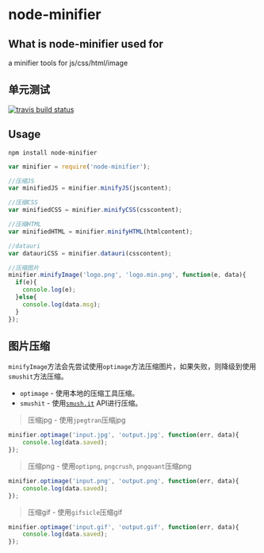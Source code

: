node-minifier
=====

What is node-minifier used for
-------
a minifier tools for js/css/html/image

单元测试
------
[![travis build status](https://api.travis-ci.org/colorhook/node-minifier.png)](https://www.travis-ci.org/colorhook/node-minifier)

Usage
-------

```
npm install node-minifier
```


```javascript
var minifier = require('node-minifier');

//压缩JS
var minifiedJS = minifier.minifyJS(jscontent);

//压缩CSS
var minifiedCSS = minifier.minifyCSS(csscontent);

//压缩HTML
var minifiedHTML = minifier.minifyHTML(htmlcontent);

//datauri
var datauriCSS = minifier.datauri(csscontent);

//压缩图片
minifier.minifyImage('logo.png', 'logo.min.png', function(e, data){
  if(e){
    console.log(e);
  }else{
    console.log(data.msg);
  }
});
```


图片压缩
---------
`minifyImage`方法会先尝试使用`optimage`方法压缩图片，如果失败，则降级到使用`smushit`方法压缩。

* `optimage` - 使用本地的压缩工具压缩。
* `smushit` - 使用[`smush.it`](http://smush.it/) API进行压缩。


> 压缩jpg - 使用`jpegtran`压缩jpg

```js
minifier.optimage('input.jpg', 'output.jpg', function(err, data){
    console.log(data.saved);
});
```

> 压缩png - 使用`optipng`, `pngcrush`, `pngquant`压缩png

```js
minifier.optimage('input.png', 'output.png', function(err, data){
    console.log(data.saved);
});
```

> 压缩gif - 使用`gifsicle`压缩gif

```js
minifier.optimage('input.gif', 'output.gif', function(err, data){
    console.log(data.saved);
});
```